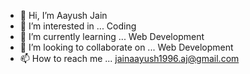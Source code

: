 - 👋 Hi, I’m Aayush Jain
- 👀 I’m interested in ... Coding
- 🌱 I’m currently learning ... Web Development
- 💞️ I’m looking to collaborate on ... Web Development
- 📫 How to reach me ... jainaayush1996.aj@gmail.com

<!---
Aayushja/Aayushja is a ✨ special ✨ repository because its `README.md` (this file) appears on your GitHub profile.
You can click the Preview link to take a look at your changes.
--->
